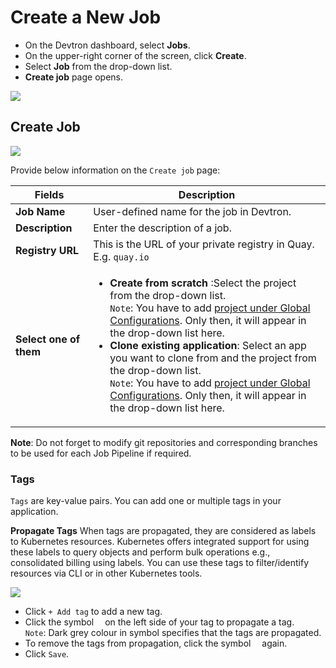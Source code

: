 # Create a New Job

* On the Devtron dashboard, select **Jobs**.
* On the upper-right corner of the screen, click **Create**.
* Select **Job** from the drop-down list.
* **Create job** page opens.

![](https://devtron-public-asset.s3.us-east-2.amazonaws.com/images/create-job/select-create-job-latest.jpg)


## Create Job

![](https://devtron-public-asset.s3.us-east-2.amazonaws.com/images/create-job/create-job-page.jpg)


Provide below information on the `Create job` page:

| Fields | Description |
| --- | --- |
| **Job Name** | User-defined name for the job in Devtron. |
| **Description** | Enter the description of a job. |
| **Registry URL** | This is the URL of your private registry in Quay. E.g. `quay.io` |
| **Select one of them** |  <ul><li>**Create from scratch** :Select the project from the drop-down list.<br />`Note`: You have to add [project under Global Configurations](../global-configurations/projects.md). Only then, it will appear in the drop-down list here.</li><li>**Clone existing application**: Select an app you want to clone from and the project from the drop-down list.<br />`Note`: You have to add [project under Global Configurations](../global-configurations/projects.md). Only then, it will appear in the drop-down list here.</li></ul> |

**Note**: Do not forget to modify git repositories and corresponding branches to be used for each Job Pipeline if required.


### Tags

`Tags` are key-value pairs. You can add one or multiple tags in your application. 

**Propagate Tags** 
When tags are propagated, they are considered as labels to Kubernetes resources. Kubernetes offers integrated support for using these labels to query objects and perform bulk operations e.g., consolidated billing using labels. You can use these tags to filter/identify resources via CLI or in other Kubernetes tools.

![](https://devtron-public-asset.s3.us-east-2.amazonaws.com/images/creating-application/propagate-tags.jpg)

* Click `+ Add tag` to add a new tag.
* Click the symbol <img src="https://devtron-public-asset.s3.us-east-2.amazonaws.com/images/creating-application/donot-propagate.jpg"  height="10" /> on the left side of your tag to propagate a tag.<br />`Note`: Dark grey colour in symbol specifies that the tags are propagated.
* To remove the tags from propagation, click the symbol <img src="https://devtron-public-asset.s3.us-east-2.amazonaws.com/images/creating-application/propagate-dark.jpg" height="10" /> again.
* Click `Save`.



